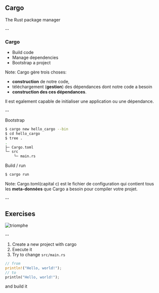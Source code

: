 ## Cargo

The Rust package manager <!-- .element: class="beige" -->

--

### Cargo

* Build code
* Manage dependencies
* Bootstrap a project

Note:
Cargo gère trois choses: 
* **construction** de notre code, 
* téléchargement (**gestion**) des dépendances dont notre code a besoin
* **construction des ces dépendances**.

Il est egalement capable de initialiser une application ou une dépendance. 

--

Bootstrap

```bash
$ cargo new hello_cargo --bin
$ cd hello_cargo
$ tree .
.
├─ Cargo.toml
└─ src
    └─ main.rs
```

Build / run

```bash
$ cargo run
```

Note:
Cargo.toml(capital c) est le fichier de configuration qui contient tous les **meta-données** que Cargo a besoin pour compiler votre projet. 

--

## Exercises

![triomphe](https://xebia-france.github.io/xke-rs/images/triomphe.png) <!-- .element: class="borderless medium" -->

--

1. Create a new project with cargo
2. Execute it
3. Try to change ```src/main.rs``` 

```rust
// from
println!("Hello, world!");
// to 
println("Hello, world!");
```

and build it   

